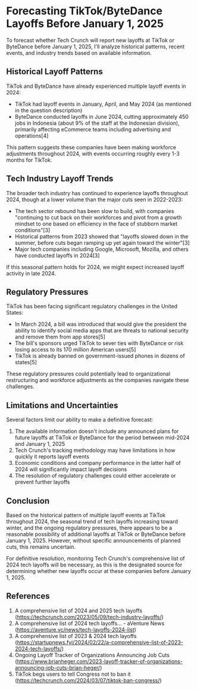 # Forecasting TikTok/ByteDance Layoffs Before January 1, 2025

To forecast whether Tech Crunch will report new layoffs at TikTok or ByteDance before January 1, 2025, I'll analyze historical patterns, recent events, and industry trends based on available information.

## Historical Layoff Patterns

TikTok and ByteDance have already experienced multiple layoff events in 2024:

- TikTok had layoff events in January, April, and May 2024 (as mentioned in the question description)
- ByteDance conducted layoffs in June 2024, cutting approximately 450 jobs in Indonesia (about 9% of the staff at the Indonesian division), primarily affecting eCommerce teams including advertising and operations[4]

This pattern suggests these companies have been making workforce adjustments throughout 2024, with events occurring roughly every 1-3 months for TikTok.

## Tech Industry Layoff Trends

The broader tech industry has continued to experience layoffs throughout 2024, though at a lower volume than the major cuts seen in 2022-2023:

- The tech sector rebound has been slow to build, with companies "continuing to cut back on their workforces and pivot from a growth mindset to one based on efficiency in the face of stubborn market conditions"[3]
- Historical patterns from 2023 showed that "layoffs slowed down in the summer, before cuts began ramping up yet again toward the winter"[3]
- Major tech companies including Google, Microsoft, Mozilla, and others have conducted layoffs in 2024[3]

If this seasonal pattern holds for 2024, we might expect increased layoff activity in late 2024.

## Regulatory Pressures

TikTok has been facing significant regulatory challenges in the United States:

- In March 2024, a bill was introduced that would give the president the ability to identify social media apps that are threats to national security and remove them from app stores[5]
- The bill's sponsors urged TikTok to sever ties with ByteDance or risk losing access to its 170 million American users[5]
- TikTok is already banned on government-issued phones in dozens of states[5]

These regulatory pressures could potentially lead to organizational restructuring and workforce adjustments as the companies navigate these challenges.

## Limitations and Uncertainties

Several factors limit our ability to make a definitive forecast:

1. The available information doesn't include any announced plans for future layoffs at TikTok or ByteDance for the period between mid-2024 and January 1, 2025
2. Tech Crunch's tracking methodology may have limitations in how quickly it reports layoff events
3. Economic conditions and company performance in the latter half of 2024 will significantly impact layoff decisions
4. The resolution of regulatory challenges could either accelerate or prevent further layoffs

## Conclusion

Based on the historical pattern of multiple layoff events at TikTok throughout 2024, the seasonal trend of tech layoffs increasing toward winter, and the ongoing regulatory pressures, there appears to be a reasonable possibility of additional layoffs at TikTok or ByteDance before January 1, 2025. However, without specific announcements of planned cuts, this remains uncertain.

For definitive resolution, monitoring Tech Crunch's comprehensive list of 2024 tech layoffs will be necessary, as this is the designated source for determining whether new layoffs occur at these companies before January 1, 2025.

## References

1. A comprehensive list of 2024 and 2025 tech layoffs (https://techcrunch.com/2023/05/09/tech-industry-layoffs/)
2. A comprehensive list of 2024 tech layoffs... - aVenture News (https://aventure.vc/news/tech-layoffs-2024-list)
3. A comprehensive list of 2023 & 2024 tech layoffs (https://startupnews.fyi/2024/02/22/a-comprehensive-list-of-2023-2024-tech-layoffs/)
4. Ongoing Layoff Tracker of Organizations Announcing Job Cuts (https://www.brianheger.com/2023-layoff-tracker-of-organizations-announcing-job-cuts-brian-heger/)
5. TikTok begs users to tell Congress not to ban it (https://techcrunch.com/2024/03/07/tiktok-ban-congress/)